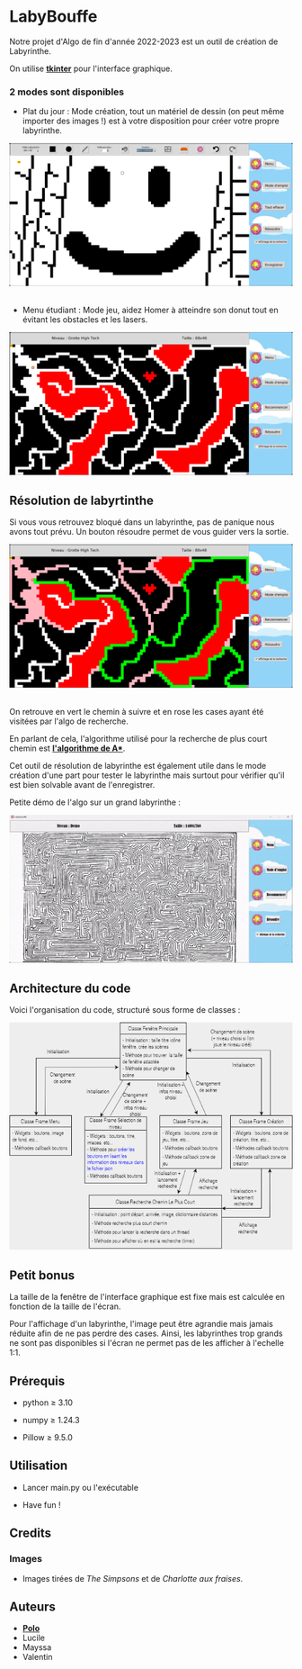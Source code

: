 # LabyBouffe

Notre projet d'Algo de fin d'année 2022-2023 est un outil de création de Labyrinthe.

On utilise **[tkinter](https://docs.python.org/3/library/tkinter.html)** pour l'interface graphique.

### 2 modes sont disponibles

- Plat du jour : Mode création, tout un matériel de dessin (on peut même importer des images !) est à votre disposition pour créer votre propre labyrinthe.

<div align="center">
    <img src=images/mode_creation.png>
</div> &nbsp;

- Menu étudiant : Mode jeu, aidez Homer à atteindre son donut tout en évitant les obstacles et les lasers.

<div align="center">
    <img src=images/mode_jeu.png>
</div>

## Résolution de labyrtinthe

Si vous vous retrouvez bloqué dans un labyrinthe, pas de panique nous avons tout prévu. Un bouton résoudre permet de vous guider vers la sortie.

<div align="center">
    <img src=images/resolution.png>
</div> &nbsp;

On retrouve en vert le chemin à suivre et en rose les cases ayant été visitées par l'algo de recherche.

En parlant de cela, l'algorithme utilisé pour la recherche de plus court chemin est **[l'algorithme de A*](https://fr.wikipedia.org/wiki/Algorithme_A*)**.

Cet outil de résolution de labyrinthe est également utile dans le mode création d'une part pour tester le labyrinthe mais surtout pour vérifier qu'il est bien solvable avant de l'enregistrer.

Petite démo de l'algo sur un grand labyrinthe :

<div align="center">
    <img src=images/demo_a_star.gif>
</div>

## Architecture du code

Voici l'organisation du code, structuré sous forme de classes :

<div align="center">
    <img src=images/diagramme_classes.png>
</div>

## Petit bonus

La taille de la fenêtre de l'interface graphique est fixe mais est calculée en fonction de la taille de l'écran.

Pour l'affichage d'un labyrinthe, l'image peut être agrandie mais jamais réduite afin de ne pas perdre des cases.
Ainsi, les labyrinthes trop grands ne sont pas disponibles si l'écran ne permet pas de les afficher à l'echelle 1:1.

## Prérequis

- python ≥ 3.10

- numpy ≥ 1.24.3

- Pillow ≥ 9.5.0

## Utilisation

- Lancer main.py ou l'exécutable

- Have fun !

## Credits

### Images

- Images tirées de *The Simpsons* et de *Charlotte aux fraises*.

## Auteurs

- **[Polo](https://github.com/polo-diemunsch)**
- Lucile
- Mayssa
- Valentin
